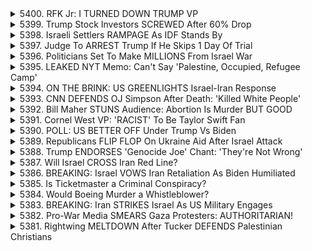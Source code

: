 <details>
<summary>5400. RFK Jr: I TURNED DOWN TRUMP VP</summary><br>

<a href="https://www.youtube.com/watch?v=4twKU_AbD30" target="_blank">
    <img src="https://img.youtube.com/vi/4twKU_AbD30/maxresdefault.jpg" 
        alt="[Youtube]" width="200">
</a>

# RFK Jr: I TURNED DOWN TRUMP VP


</details>

<details>
<summary>5399. Trump Stock Investors SCREWED After 60% Drop</summary><br>

<a href="https://www.youtube.com/watch?v=3yZY2At8ojU" target="_blank">
    <img src="https://img.youtube.com/vi/3yZY2At8ojU/maxresdefault.jpg" 
        alt="[Youtube]" width="200">
</a>

# Trump Stock Investors SCREWED After 60% Drop


</details>

<details>
<summary>5398. Israeli Settlers RAMPAGE As IDF Stands By</summary><br>

<a href="https://www.youtube.com/watch?v=iBXXjmKs1FY" target="_blank">
    <img src="https://img.youtube.com/vi/iBXXjmKs1FY/maxresdefault.jpg" 
        alt="[Youtube]" width="200">
</a>

# Israeli Settlers RAMPAGE As IDF Stands By


</details>

<details>
<summary>5397. Judge To ARREST Trump If He Skips 1 Day Of Trial</summary><br>

<a href="https://www.youtube.com/watch?v=remef4pcryY" target="_blank">
    <img src="https://img.youtube.com/vi/remef4pcryY/maxresdefault.jpg" 
        alt="[Youtube]" width="200">
</a>

# Judge To ARREST Trump If He Skips 1 Day Of Trial


</details>

<details>
<summary>5396. Politicians Set To Make MILLIONS From Israel War</summary><br>

<a href="https://www.youtube.com/watch?v=jk2RhB9jGf0" target="_blank">
    <img src="https://img.youtube.com/vi/jk2RhB9jGf0/maxresdefault.jpg" 
        alt="[Youtube]" width="200">
</a>

# Politicians Set To Make MILLIONS From Israel War


</details>

<details>
<summary>5395. LEAKED NYT Memo: Can't Say 'Palestine, Occupied, Refugee Camp'</summary><br>

<a href="https://www.youtube.com/watch?v=P5GBOICBRfA" target="_blank">
    <img src="https://img.youtube.com/vi/P5GBOICBRfA/maxresdefault.jpg" 
        alt="[Youtube]" width="200">
</a>

# LEAKED NYT Memo: Can't Say 'Palestine, Occupied, Refugee Camp'


</details>

<details>
<summary>5394. ON THE BRINK: US GREENLIGHTS Israel-Iran Response</summary><br>

<a href="https://www.youtube.com/watch?v=iYtWQI4cwr0" target="_blank">
    <img src="https://img.youtube.com/vi/iYtWQI4cwr0/maxresdefault.jpg" 
        alt="[Youtube]" width="200">
</a>

# ON THE BRINK: US GREENLIGHTS Israel-Iran Response


</details>

<details>
<summary>5393. CNN DEFENDS OJ Simpson After Death: 'Killed White People'</summary><br>

<a href="https://www.youtube.com/watch?v=8WeWVE3UECI" target="_blank">
    <img src="https://img.youtube.com/vi/8WeWVE3UECI/maxresdefault.jpg" 
        alt="[Youtube]" width="200">
</a>

# CNN DEFENDS OJ Simpson After Death: 'Killed White People'


</details>

<details>
<summary>5392. Bill Maher STUNS Audience: Abortion Is Murder BUT GOOD</summary><br>

<a href="https://www.youtube.com/watch?v=g-VMwHosQqk" target="_blank">
    <img src="https://img.youtube.com/vi/g-VMwHosQqk/maxresdefault.jpg" 
        alt="[Youtube]" width="200">
</a>

# Bill Maher STUNS Audience: Abortion Is Murder BUT GOOD


</details>

<details>
<summary>5391. Cornel West VP: 'RACIST' To Be Taylor Swift Fan</summary><br>

<a href="https://www.youtube.com/watch?v=6mWlarrUEZ4" target="_blank">
    <img src="https://img.youtube.com/vi/6mWlarrUEZ4/maxresdefault.jpg" 
        alt="[Youtube]" width="200">
</a>

# Cornel West VP: 'RACIST' To Be Taylor Swift Fan


</details>

<details>
<summary>5390. POLL: US BETTER OFF Under Trump Vs Biden</summary><br>

<a href="https://www.youtube.com/watch?v=V9zIdAAAFTk" target="_blank">
    <img src="https://img.youtube.com/vi/V9zIdAAAFTk/maxresdefault.jpg" 
        alt="[Youtube]" width="200">
</a>

# POLL: US BETTER OFF Under Trump Vs Biden


</details>

<details>
<summary>5389. Republicans FLIP FLOP On Ukraine Aid After Israel Attack</summary><br>

<a href="https://www.youtube.com/watch?v=weqwkwNrVzw" target="_blank">
    <img src="https://img.youtube.com/vi/weqwkwNrVzw/maxresdefault.jpg" 
        alt="[Youtube]" width="200">
</a>

# Republicans FLIP FLOP On Ukraine Aid After Israel Attack


</details>

<details>
<summary>5388. Trump ENDORSES 'Genocide Joe' Chant: 'They're Not Wrong'</summary><br>

<a href="https://www.youtube.com/watch?v=sLyyd-6w2m8" target="_blank">
    <img src="https://img.youtube.com/vi/sLyyd-6w2m8/maxresdefault.jpg" 
        alt="[Youtube]" width="200">
</a>

# Trump ENDORSES 'Genocide Joe' Chant: 'They're Not Wrong'


</details>

<details>
<summary>5387. Will Israel CROSS Iran Red Line?</summary><br>

<a href="https://www.youtube.com/watch?v=nYl4g57eRBU" target="_blank">
    <img src="https://img.youtube.com/vi/nYl4g57eRBU/maxresdefault.jpg" 
        alt="[Youtube]" width="200">
</a>

# Will Israel CROSS Iran Red Line?


</details>

<details>
<summary>5386. BREAKING: Israel VOWS Iran Retaliation As Biden Humiliated</summary><br>

<a href="https://www.youtube.com/watch?v=m0iyeyNzMbA" target="_blank">
    <img src="https://img.youtube.com/vi/m0iyeyNzMbA/maxresdefault.jpg" 
        alt="[Youtube]" width="200">
</a>

# BREAKING: Israel VOWS Iran Retaliation As Biden Humiliated


</details>

<details>
<summary>5385. Is Ticketmaster a Criminal Conspiracy?</summary><br>

<a href="https://www.youtube.com/watch?v=1SEQjUmtWwU" target="_blank">
    <img src="https://img.youtube.com/vi/1SEQjUmtWwU/maxresdefault.jpg" 
        alt="[Youtube]" width="200">
</a>

# Is Ticketmaster a Criminal Conspiracy?


</details>

<details>
<summary>5384. Would Boeing Murder a Whistleblower?</summary><br>

<a href="https://www.youtube.com/watch?v=sV-vmagtOXI" target="_blank">
    <img src="https://img.youtube.com/vi/sV-vmagtOXI/maxresdefault.jpg" 
        alt="[Youtube]" width="200">
</a>

# Would Boeing Murder a Whistleblower?


</details>

<details>
<summary>5383. BREAKING: Iran STRIKES Israel As US Military Engages</summary><br>

<a href="https://www.youtube.com/watch?v=3Uwb2c_Sd_4" target="_blank">
    <img src="https://img.youtube.com/vi/3Uwb2c_Sd_4/maxresdefault.jpg" 
        alt="[Youtube]" width="200">
</a>

# BREAKING: Iran STRIKES Israel As US Military Engages


</details>

<details>
<summary>5382. Pro-War Media SMEARS Gaza Protesters: AUTHORITARIAN!</summary><br>

<a href="https://www.youtube.com/watch?v=SvJMzMp_uyg" target="_blank">
    <img src="https://img.youtube.com/vi/SvJMzMp_uyg/maxresdefault.jpg" 
        alt="[Youtube]" width="200">
</a>

# Pro-War Media SMEARS Gaza Protesters: AUTHORITARIAN!


</details>

<details>
<summary>5381. Rightwing MELTDOWN After Tucker DEFENDS Palestinian Christians</summary><br>

<a href="https://www.youtube.com/watch?v=5f4noTYEBw8" target="_blank">
    <img src="https://img.youtube.com/vi/5f4noTYEBw8/maxresdefault.jpg" 
        alt="[Youtube]" width="200">
</a>

# Rightwing MELTDOWN After Tucker DEFENDS Palestinian Christians


</details>

